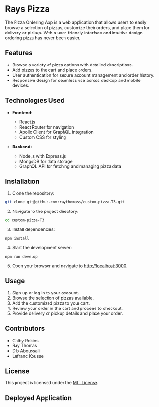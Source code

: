 # Rays Pizza

The Pizza Ordering App is a web application that allows users to easily browse a selection of pizzas, customize their orders, and place them for delivery or pickup. With a user-friendly interface and intuitive design, ordering pizza has never been easier.

## Features

- Browse a variety of pizza options with detailed descriptions.
- Add pizzas to the cart and place orders.
- User authentication for secure account management and order history.
- Responsive design for seamless use across desktop and mobile devices.

## Technologies Used

- **Frontend:**
  - React.js
  - React Router for navigation
  - Apollo Client for GraphQL integration
  - Custom CSS for styling

- **Backend:**
  - Node.js with Express.js
  - MongoDB for data storage
  - GraphQL API for fetching and managing pizza data

## Installation

1. Clone the repository:
 ```Bash
 git clone git@github.com:raythomass/custom-pizza-T3.git
 ```

2. Navigate to the project directory:
```Bash
cd custom-pizza-T3
```

3. Install dependencies:
```Bash
npm install
```

4. Start the development server:

```Bash
npm run develop
```

5. Open your browser and navigate to [http://localhost:3000](http://localhost:3000).

## Usage

1. Sign up or log in to your account.
2. Browse the selection of pizzas available.
3. Add the customized pizza to your cart.
4. Review your order in the cart and proceed to checkout.
5. Provide delivery or pickup details and place your order.

## Contributors

- Colby Robins
- Ray Thomas
- Dib Aboussali
- Lufranc Kousse

## License

This project is licensed under the [MIT License](LICENSE).

## Deployed Application

